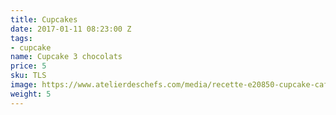 ```yaml
---
title: Cupcakes
date: 2017-01-11 08:23:00 Z
tags:
- cupcake
name: Cupcake 3 chocolats
price: 5
sku: TLS
image: https://www.atelierdeschefs.com/media/recette-e20850-cupcake-cafe-praline-et-noisette.jpg
weight: 5
---
```


